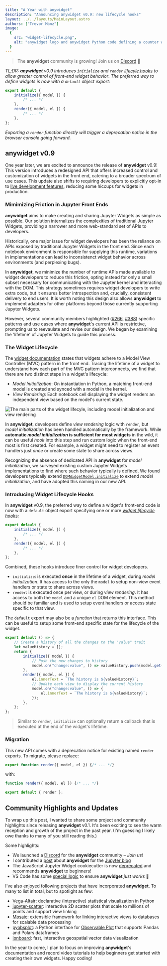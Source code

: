 ```yaml
---
title: "A Year with anywidget"
description: "Announcing anywidget v0.9: new lifecycle hooks"
layout: ../../layouts/MainLayout.astro
authors: ["Trevor Manz"]
image:
  {
    src: "widget-lifecycle.png",
    alt: "anywidget logo and anywidget Python code defining a counter widget",
  }
---
```


> The **anywidget** community is growing! Join us on
> [Discord](https://discord.gg/W5h4vPMbDQ) 🐣

_TL;DR: **anywidget** v0.9 introduces `initialize` and `render`
<a class="underline" href="#introducing-widget-lifecycle-hooks">lifecyle
hooks</a> to allow greater control of front-end widget behavior_. _The preferred
way to define widgets is now with a `default` object export:_

```js
export default {
	initialize({ model }) {
		/* ... */
	},
	render({ model, el }) {
		/* ... */
	},
};
```

_Exporting a `render` function directly will trigger a deprecation notice in the
browser console going forward._

## anywidget v0.9

One year later, we are excited to announce the release of **anywidget** v0.9!
This version introduces a redesigned API that offers increased control and
customization of widgets in the front end, catering to a broader spectrum of use
cases. This update also shifts to requiring developers to explicitly opt-in to
[live development features](/blog/anywidget-02#native-hot-module-replacement-hmr),
reducing some hiccups for widgets in production.

### Mimimizing Friction in Jupyter Front Ends

**anywidget** aims to make creating and sharing Jupyter Widgets as simple as
possible. Our solution internalizes the complexities of traditional Jupyter
Widgets, providing a narrower and more web-standard set of APIs to developers.

Historically, one major issue for widget developers has been the reliance on
APIs exposed by traditional Jupyter Widgets in the front end. Since each
notebook environment is responsible for supplying this runtime, variations in
implementations can lead to inconsistenct widget behavior across environments
(and perplexing bugs).

In **anywidget**, we minimize the number of runtime APIs made available to
widget developers to reduce this friction, opting instead for only a small
subset necessary for communicating with the Jupyter kernel and interacting with
the DOM. This strategy sometimes requires widget developers to write extra code,
but it ensures better introspection and, crucially, consistent delivery to end
users. It is worth noting this design also allows **anywidget** to implement
adapters for other platforms beyond those currently supporting Jupyter Widgets.

However, several community members highlighted
([#266](https://github.com/manzt/anywidget/issues/266),
[#388](https://github.com/manzt/anywidget/issues/388)) specific patterns and use
cases where **anywidget**'s current API is restrictive, prompting us to
reevaulate and revise our design. We began by examining the 'lifetime' of
Jupyter Widgets to guide this process.

### The Widget Lifecycle

The
[widget documentation](https://ipywidgets.readthedocs.io/en/8.1.2/examples/Widget%20Low%20Level.html#models-and-views)
states that widgets adhere to a Model View Controller (MVC) pattern in the front
end. Tracing the lifetime of a widget to understand how each part of the MVC
pattern interconnects, we find that there are two distinct steps in a widget's
lifecycle:

- _Model Initialization_: On instantiation in Python, a matching front-end model
  is created and synced with a model in the kernel.
- _View Rendering_: Each notebook cell displaying the widget renders an
  independent view based on the model's current state.

![The main parts of the widget lifecyle, including model initialization and view rendering](/widget-lifecycle.png)

In **anywidget**, developers define _view rendering_ logic with `render`, but
_model initialization_ has been handled automatically by the framework. While
**automatic _model initialization_ is sufficient for most widgets** in the wild,
it can be useful _hook_ into this step and run custom logic when the front-end
most is first created. For example, a widget might need to register an event
handlers just _once_ or create some state to share across views.

Recognizing the absence of dedicated API in **anywidget** for _model
initialization_, we surveyed existing custom Jupyter Widgets implementations to
find where such behavior typically is defined. We found developers typically
extend
[`DOMWidgetModel.initialize`](https://github.com/jupyter-widgets/ipywidgets/blob/b2531796d414b0970f18050d6819d932417b9953/packages/base/src/widget.ts#L150)
to extend _model initialization_, and have adopted this naming in our new API.

### Introducing Widget Lifecycle Hooks

In **anywidget** v0.9, the preferred way to define a widget's front-end code is
now with a `default` object export specifying one or more <u> _widget lifecycle
hooks_</u>:

```js
export default {
	initialize({ model }) {
		/* ... */
	},
	render({ model, el }) {
		/* ... */
	},
};
```

Combined, these hooks introduce finer control for widget developers.

- `initialize`: is executed **once** in the lifetime of a widget, during _model
  initialization_. It has access to the only the `model` to setup non-view event
  handlers or state to share across views.
- `render`: is executed once per view, or during _view rendering_. It has access
  to both the `model` and a unique `el` DOM element. This method should be
  familiar and is used to setup event handlers or access state specific to that
  view.

The `default` export may also be a _function_ that returns this interface. This
can be useful to setup some front-end specific state for the lifecycle of the
widget.

```js
export default () => {
	// Create a history of all the changes to the "value" trait
	let valueHistory = [];
	return {
		initialize({ model }) {
			// Push the new changes to history
			model.on("change:value", () => valueHistory.push(model.get("value")));
		},
		render({ model, el }) {
			el.innerText = `The history is ${valueHistory}`;
			// Update each view to display the current history
			model.on("change:value", () => {
				el.innerText = `The history is ${valueHistory}`;
			});
		},
	};
};
```

> Similar to `render`, `initialize` can optionally return a callback that is
> executed at the end of the widget's lifetime.

### Migration

This new API comes with a deprecation notice for existing named `render`
exports. To migrate, please replace:

```js
export function render({ model, el }) {/* ... */}
```

with:

```js
function render({ model, el }) {/* ... */}

export default { render };
```

## Community Highlights and Updates

To wrap up this post, I wanted to share some project and community highlights
since releasing **anywidget** v0.1. It's been exciting to see the warm reception
and growth of the project in the past year. (I'm guessing I likely owe thanks to
many of you still reading this.)

Some highlights:

- We launched a [Discord](https://discord.gg/W5h4vPMbDQ) for the **anywidget**
  community – _Join us!_
- I contributed a
  [post](https://blog.jupyter.org/anywidget-jupyter-widgets-made-easy-164eb2eae102)
  about **anywidget** for the [Jupyter blog](https://blog.jupyter.org/)
- The JavaScript Jupyter Widget cookiecutter is now
  [deprecated](https://github.com/jupyter-widgets/widget-cookiecutter) and
  recommends **anywidget** to beginners!
- VS Code has some
  [special logic](https://github.com/microsoft/vscode-jupyter/pulls?q=is%3Apr+sort%3Aupdated-desc+anywidget)
  to ensure **anywidget** _just works_ 🫠

I've also enjoyed following projects that have incorporated **anywidget**. To
many to list in total, but to spotlight as few:

- [Vega-Altair](https://github.com/altair-viz/altair): declarative (interactive)
  statistical visualization in Python
- [jupyter-scatter](https://github.com/flekschas/jupyter-scatter): interactive
  2D scatter plots that scale to millions of points and support view linking
- [Mosaic](https://github.com/uwdata/mosaic): extensible framework for linking
  interactive views to databases for scalable data processing
- [pyobsplot](https://github.com/juba/pyobsplot): a Python interface for
  [Observable Plot](https://observablehq.com/plot/) that supports Pandas and
  Polars dataframes
- [lonboard](https://github.com/developmentseed/lonboard): fast, interactive
  geospatial vector data visualization

In the year to come, I plan to focus on improving **anywidget**'s documentation
and record video tutorials to help beginners get started with creating their own
widgets. Happy coding!
